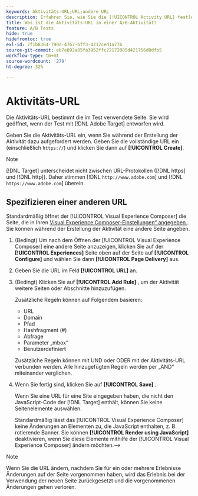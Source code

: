 ```yaml
---
keywords: Aktivitäts-URL;URL;andere URL
description: Erfahren Sie, wie Sie die [!UICONTROL Activity URL] festlegen, um Testseiten zu definieren und ein korrektes Testdesign sicherzustellen.
title: Was ist die Aktivitäts-URL in einer A/B-Aktivität?
feature: A/B Tests
hide: true
hidefromtoc: true
exl-id: 7f1b8364-790d-4767-bff3-4217ced1a77b
source-git-commit: eb7e892a85fa3952ffc22172085d421756d0dfb5
workflow-type: tm+mt
source-wordcount: '279'
ht-degree: 32%

---
```


# Aktivitäts-URL

Die Aktivitäts-URL bestimmt die im Test verwendete Seite. Sie wird geöffnet, wenn der Test mit [!DNL Adobe Target] entworfen wird.

Geben Sie die Aktivitäts-URL ein, wenn Sie während der Erstellung der Aktivität dazu aufgefordert werden. Geben Sie die vollständige URL ein (einschließlich `https://`) und klicken Sie dann auf **[!UICONTROL Create]**.

>[!NOTE]
>
>[!DNL Target] unterscheidet nicht zwischen URL-Protokollen ([!DNL https] und [!DNL http]). Daher stimmen [!DNL `http://www.adobe.com`] und [!DNL `https://www.adobe.com`] überein.

## Spezifizieren einer anderen URL

Standardmäßig öffnet der [!UICONTROL Visual Experience Composer] die Seite, die in Ihren [Visual Experience Composer-Einstellungen“ angegeben ](/help/main/administrating-target/visual-experience-composer-set-up.md). Sie können während der Erstellung der Aktivität eine andere Seite angeben.

1. (Bedingt) Um nach dem Öffnen der [!UICONTROL Visual Experience Composer] eine andere Seite anzuzeigen, klicken Sie auf der **[!UICONTROL Experiences]** Seite oben auf der Seite auf **[!UICONTROL Configure]** und wählen Sie dann **[!UICONTROL Page Delivery]** aus.

1. Geben Sie die URL im Feld **[!UICONTROL URL]** an.

1. (Bedingt) Klicken Sie auf **[!UICONTROL Add Rule]** , um der Aktivität weitere Seiten oder Abschnitte hinzuzufügen.

   Zusätzliche Regeln können auf Folgendem basieren:

   * URL
   * Domain
   * Pfad
   * Hashfragment (#)
   * Abfrage
   * Parameter „mbox“
   * Benutzerdefiniert

   Zusätzliche Regeln können mit UND oder ODER mit der Aktivitäts-URL verbunden werden. Alle hinzugefügten Regeln werden per „AND“ miteinander verglichen.

1. Wenn Sie fertig sind, klicken Sie auf **[!UICONTROL Save]** .

   Wenn Sie eine URL für eine Site eingegeben haben, die nicht den JavaScript-Code der [!DNL Target] enthält, können Sie keine Seitenelemente auswählen.

   Standardmäßig lässt das [!UICONTROL Visual Experience Composer] keine Änderungen an Elementen zu, die JavaScript enthalten, z. B. rotierende Banner. Sie können **[!UICONTROL Render using JavaScript]** deaktivieren, wenn Sie diese Elemente mithilfe der [!UICONTROL Visual Experience Composer] ändern möchten.—>

>[!NOTE]
>
>Wenn Sie die URL ändern, nachdem Sie für ein oder mehrere Erlebnisse Änderungen auf der Seite vorgenommen haben, wird das Erlebnis bei der Verwendung der neuen Seite zurückgesetzt und die vorgenommenen Änderungen gehen verloren.
